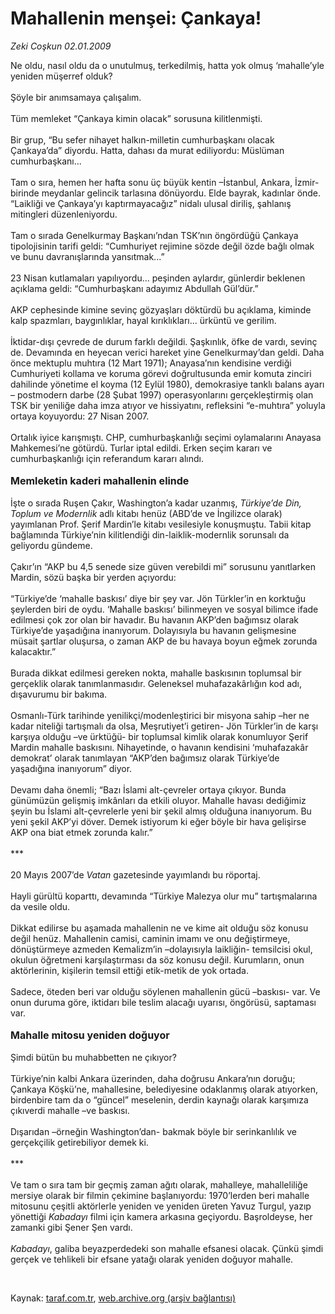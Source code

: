 # Mahallenin menşei: Çankaya!

*Zeki Coşkun 02.01.2009*

<div class="taraf_structure_2col_1zq">
<div class="margen_n">



 <p>Ne oldu, nasıl oldu da o unutulmuş, terkedilmiş, hatta yok olmuş ‘mahalle’yle yeniden müşerref olduk? <br/><br/>Şöyle bir anımsamaya çalışalım. <br/><br/>Tüm memleket “Çankaya kimin olacak” sorusuna kilitlenmişti. <br/><br/>Bir grup, “Bu sefer nihayet halkın-milletin cumhurbaşkanı olacak Çankaya’da” diyordu. Hatta, dahası da murat ediliyordu: Müslüman cumhurbaşkanı... <br/><br/>Tam o sıra, hemen her hafta sonu üç büyük kentin –İstanbul, Ankara, İzmir- birinde meydanlar gelincik tarlasına dönüyordu. Elde bayrak, kadınlar önde. “Laikliği ve Çankaya’yı kaptırmayacağız” nidalı ulusal diriliş, şahlanış mitingleri düzenleniyordu. <br/><br/>Tam o sırada Genelkurmay Başkanı’ndan TSK’nın öngördüğü Çankaya tipolojisinin tarifi geldi: “Cumhuriyet rejimine sözde değil özde bağlı olmak ve bunu davranışlarında yansıtmak...” <br/><br/>23 Nisan kutlamaları yapılıyordu... peşinden aylardır, günlerdir beklenen açıklama geldi: “Cumhurbaşkanı adayımız Abdullah Gül’dür.” <br/><br/>AKP cephesinde kimine sevinç gözyaşları döktürdü bu açıklama, kiminde kalp spazmları, baygınlıklar, hayal kırıklıkları... ürküntü ve gerilim. <br/><br/>İktidar-dışı çevrede de durum farklı değildi. Şaşkınlık, öfke de vardı, sevinç de. Devamında en heyecan verici hareket yine Genelkurmay’dan geldi. Daha önce mektuplu muhtıra (12 Mart 1971); Anayasa’nın kendisine verdiği Cumhuriyeti kollama ve koruma görevi doğrultusunda emir komuta zinciri dahilinde yönetime el koyma (12 Eylül 1980), demokrasiye tanklı balans ayarı – postmodern darbe (28 Şubat 1997) operasyonlarını gerçekleştirmiş olan TSK bir yeniliğe daha imza atıyor ve hissiyatını, refleksini “e-muhtıra” yoluyla ortaya koyuyordu: 27 Nisan 2007. <br/><br/>Ortalık iyice karışmıştı. CHP, cumhurbaşkanlığı seçimi oylamalarını Anayasa Mahkemesi’ne götürdü. Turlar iptal edildi. Erken seçim kararı ve cumhurbaşkanlığı için referandum kararı alındı. <b><br/><br/><font size="3">Memleketin kaderi mahallenin elinde</font> </b><br/><br/>İşte o sırada Ruşen Çakır, Washington’a kadar uzanmış, <i>Türkiye’de Din, Toplum ve Modernlik </i>adlı kitabı henüz (ABD’de ve İngilizce olarak) yayımlanan Prof. Şerif Mardin’le kitabı vesilesiyle konuşmuştu. Tabii kitap bağlamında Türkiye’nin kilitlendiği din-laiklik-modernlik sorunsalı da geliyordu gündeme. <br/><br/>Çakır’ın “AKP bu 4,5 senede size güven verebildi mi” sorusunu yanıtlarken Mardin, sözü başka bir yerden açıyordu: <br/><br/>“Türkiye’de ‘mahalle baskısı’ diye bir şey var. Jön Türkler’in en korktuğu şeylerden biri de oydu. ‘Mahalle baskısı’ bilinmeyen ve sosyal bilimce ifade edilmesi çok zor olan bir havadır. Bu havanın AKP’den bağımsız olarak Türkiye’de yaşadığına inanıyorum. Dolayısıyla bu havanın gelişmesine müsait şartlar oluşursa, o zaman AKP de bu havaya boyun eğmek zorunda kalacaktır.” <br/><br/>Burada dikkat edilmesi gereken nokta, mahalle baskısının toplumsal bir gerçeklik olarak tanımlanmasıdır. Geleneksel muhafazakârlığın kod adı, dışavurumu bir bakıma. <br/><br/>Osmanlı-Türk tarihinde yenilikçi/modenleştirici bir misyona sahip –her ne kadar niteliği tartışmalı da olsa, Meşrutiyet’i getiren- Jön Türkler’in de karşı karşıya olduğu –ve ürktüğü- bir toplumsal kimlik olarak konumluyor Şerif Mardin mahalle baskısını. Nihayetinde, o havanın kendisini ‘muhafazakâr demokrat’ olarak tanımlayan “AKP’den bağımsız olarak Türkiye’de yaşadığına inanıyorum” diyor. <br/><br/>Devamı daha önemli; “Bazı İslami alt-çevreler ortaya çıkıyor. Bunda günümüzün gelişmiş imkânları da etkili oluyor. Mahalle havası dediğimiz şeyin bu İslami alt-çevrelerle yeni bir şekil almış olduğuna inanıyorum. Bu yeni şekil AKP’yi döver. Demek istiyorum ki eğer böyle bir hava gelişirse AKP ona biat etmek zorunda kalır.” <br/><br/>*** <br/><br/>20 Mayıs 2007’de <i>Vatan</i> gazetesinde yayımlandı bu röportaj. <br/><br/>Hayli gürültü koparttı, devamında “Türkiye Malezya olur mu” tartışmalarına da vesile oldu. <br/><br/>Dikkat edilirse bu aşamada mahallenin ne ve kime ait olduğu söz konusu değil henüz. Mahallenin camisi, caminin imamı ve onu değiştirmeye, dönüştürmeye azmeden Kemalizm’in –dolayısıyla laikliğin- temsilcisi okul, okulun öğretmeni karşılaştırması da söz konusu değil. Kurumların, onun aktörlerinin, kişilerin temsil ettiği etik-metik de yok ortada. <br/><br/>Sadece, öteden beri var olduğu söylenen mahallenin gücü –baskısı- var. Ve onun duruma göre, iktidarı bile teslim alacağı uyarısı, öngörüsü, saptaması var. <b><br/><br/><font size="3">Mahalle mitosu yeniden doğuyor</font> </b><br/><br/>Şimdi bütün bu muhabbetten ne çıkıyor? <br/><br/>Türkiye’nin kalbi Ankara üzerinden, daha doğrusu Ankara’nın doruğu; Çankaya Köşkü’ne, mahallesine, belediyesine odaklanmış olarak atıyorken, birdenbire tam da o “güncel” meselenin, derdin kaynağı olarak karşımıza çıkıverdi mahalle –ve baskısı. <br/><br/>Dışarıdan –örneğin Washington’dan- bakmak böyle bir serinkanlılık ve gerçekçilik getirebiliyor demek ki. <br/><br/>*** <br/><br/>Ve tam o sıra tam bir geçmiş zaman ağıtı olarak, mahalleye, mahalleliliğe mersiye olarak bir filmin çekimine başlanıyordu: 1970’lerden beri mahalle mitosunu çeşitli aktörlerle yeniden ve yeniden üreten Yavuz Turgul, yazıp yönettiği <i>Kabadayı</i> filmi için kamera arkasına geçiyordu. Başroldeyse, her zamanki gibi Şener Şen vardı. <i><br/><br/>Kabadayı</i>, galiba beyazperdedeki son mahalle efsanesi olacak. Çünkü şimdi gerçek ve tehlikeli bir efsane yatağı olarak yeniden doğuyor mahalle.</p>

<br/>


<div id="taraf_not">
</div>

</div>


</div>

Kaynak: [taraf.com.tr](http://taraf.com.tr:80/makale/3387.htm), [web.archive.org (arşiv bağlantısı)](http://web.archive.org/web/20090202183847/http://taraf.com.tr:80/makale/3387.htm)
